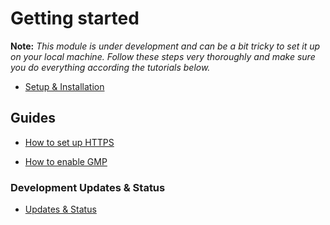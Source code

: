 # Getting started #

**Note:** *This module is under development and can be a bit tricky to set it up on your local machine. Follow these steps very thoroughly and make sure you do everything according the tutorials below.*

* [Setup & Installation](https://bitbucket.org/goalgorilla/social_pwa/wiki/Setup%20and%20Installation)

## Guides ##

* [How to set up HTTPS](https://bitbucket.org/goalgorilla/social_pwa/wiki/How%20to%20use%20this%20module%20on%20local%20development)

* [How to enable GMP](https://bitbucket.org/goalgorilla/social_pwa/wiki/How%20to%20enable%20gmp%20in%20your%20docker%20environment)

### Development Updates & Status ###

* [Updates & Status](https://bitbucket.org/goalgorilla/social_pwa/wiki/Development%20Update%20&%20Status)